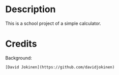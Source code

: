 Description
===========
This is a school project of a simple calculator.

Credits
===========

Background:

	[David Jokinen](https://github.com/davidjokinen)
